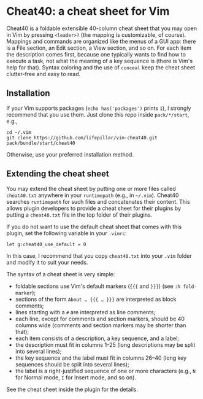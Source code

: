 # Cheat40: a cheat sheet for Vim

Cheat40 is a foldable extensible 40-column cheat sheet that you may open in Vim
by pressing `<leader>?` (the mapping is customizable, of course). Mappings and
commands are organized like the menus of a GUI app: there is a File section, an
Edit section, a View section, and so on. For each item the description comes
first, because one typically wants to find how to execute a task, not what the
meaning of a key sequence is (there is Vim's help for that). Syntax coloring and
the use of `conceal` keep the cheat sheet clutter-free and easy to read.


## Installation

If your Vim supports packages (`echo has('packages')` prints `1`), I strongly
recommend that you use them. Just clone this repo inside `pack/*/start`, e.g.,

    cd ~/.vim
    git clone https://github.com/lifepillar/vim-cheat40.git pack/bundle/start/cheat40

Otherwise, use your preferred installation method.


## Extending the cheat sheet

You may extend the cheat sheet by putting one or more files called `cheat40.txt`
anywhere in your `runtimepath` (e.g., in `~/.vim`). Cheat40 searches
`runtimepath` for such files and concatenates their content. This allows plugin
developers to provide a cheat sheet for their plugins by putting a `cheat40.txt`
file in the top folder of their plugins.

If you do not want to use the default cheat sheet that comes with this plugin,
set the following variable in your `.vimrc`:

    let g:cheat40_use_default = 0

In this case, I recommend that you copy `cheat40.txt` into your `.vim` folder
and modify it to suit your needs.

The syntax of a cheat sheet is very simple:

- foldable sections use Vim's default markers (`{{{` and `}}}`) (see `:h
  fold-marker`);
- sections of the form `About … {{{ … }}}` are interpreted as block comments;
- lines starting with a `#` are interpreted as line comments;
- each line, except for comments and section markers, should be 40 columns wide
  (comments and section markers may be shorter than that);
- each item consists of a description, a key sequence, and a label;
- the description must fit in columns 1–25 (long descriptions may be split into
  several lines);
- the key sequence and the label must fit in columns 26–40 (long key sequences
  should be split into several lines);
- the label is a right-justified sequence of one or more characters (e.g., `N`
  for Normal mode, `I` for Insert mode, and so on).

See the cheat sheet inside the plugin for the details.

